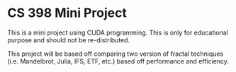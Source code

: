 # CS 398 Mini Project
This is a mini project using CUDA programming. This is only for educational purpose and should not be re-distributed.

This project will be based off comparing two version of fractal techniques (i.e. Mandelbrot, Julia, IFS, ETF, etc.) based off performance and efficiency.